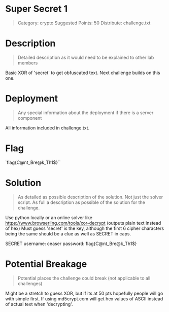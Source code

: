 # Super Secret 1

> Category: crypto
> Suggested Points: 50
> Distribute: challenge.txt

# Description
> Detailed description as it would need to be explained to other lab members

Basic XOR of 'secret' to get obfuscated text. Next challenge builds on this one.

# Deployment
> Any special information about the deployment if there is a server component

All information included in challenge.txt.

# Flag

`flag{C@nt_Bre@k_Th1$}``

# Solution
> As detailed as possible description of the solution. Not just the solver script. As full a description as possible of the solution for the challenge.

Use python locally or an online solver like https://www.browserling.com/tools/xor-decrypt (outputs plain text instead of hex)
Must guess 'secret' is the key, although the first 6 cipher characters being the same should be a clue as well as SECRET in caps.

SECRET username: ceaser password: flag{C@nt_Bre@k_Th1$}

# Potential Breakage
> Potential places the challenge could break (not applicable to all challenges)

Might be a stretch to guess XOR, but if its at 50 pts hopefully people will go with simple first.
If using md5crypt.com will get hex values of ASCII instead of actual text when 'decrypting'.
